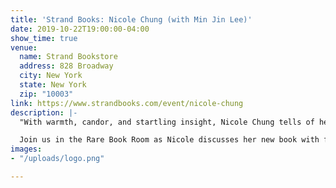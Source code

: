 ```yaml
---
title: 'Strand Books: Nicole Chung (with Min Jin Lee)'
date: 2019-10-22T19:00:00-04:00
show_time: true
venue:
  name: Strand Bookstore
  address: 828 Broadway
  city: New York
  state: New York
  zip: "10003"
link: https://www.strandbooks.com/event/nicole-chung
description: |-
  "With warmth, candor, and startling insight, Nicole Chung tells of her search for the people who gave her up, which coincided with the birth of her own child. ALL YOU CAN EVER KNOW is a profound, moving chronicle of surprising connections and the repercussions of unearthing painful family secrets-vital reading for anyone who has ever struggled to figure out where they belong.

  Join us in the Rare Book Room as Nicole discusses her new book with fellow author Min Jin Lee!"
images:
- "/uploads/logo.png"

---
```

